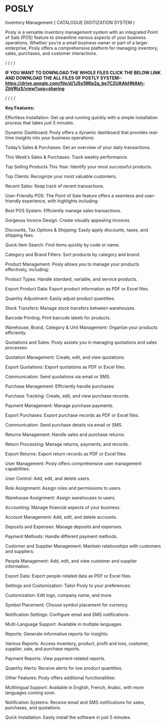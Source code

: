 # POSLY
Inventory Management ( CATALOGUE DIGITIZATION SYSTEM )

Posly is a versatile inventory management system with an integrated Point of Sale (POS) feature to streamline various aspects of your business operations. Whether you’re a small business owner or part of a larger enterprise, Posly offers a comprehensive platform for managing inventory, sales, purchases, and customer interactions.

/
/
/
/

**IF YOU WANT TO DOWNLOAD THE WHOLE FILES CLICK THE BELOW LINK AND DOWNLOAD THE ALL FILES OF POSTLY SYSTEM:-**
**https://drive.google.com/file/d/1JSy5MIa2q_be7C2UAAbHNAkh-ZbVRjzS/view?usp=sharing**

/
/
/
/

**Key Features:**

Effortless Installation: Get up and running quickly with a simple installation process that takes just 5 minutes.

Dynamic Dashboard: Posly offers a dynamic dashboard that provides real-time insights into your business operations:

Today’s Sales & Purchases: Get an overview of your daily transactions.

This Week’s Sales & Purchases: Track weekly performance.

Top Selling Products This Year: Identify your most successful products.

Top Clients: Recognize your most valuable customers.

Recent Sales: Keep track of recent transactions.

User-Friendly POS: The Point of Sale feature offers a seamless and user-friendly experience, with highlights including:

Best POS System: Efficiently manage sales transactions.

Gorgeous Invoice Design: Create visually appealing invoices.

Discounts, Tax Options & Shipping: Easily apply discounts, taxes, and shipping fees.

Quick Item Search: Find items quickly by code or name.

Category and Brand Filters: Sort products by category and brand.

Product Management: Posly allows you to manage your products effectively, including:

Product Types: Handle standard, variable, and service products.

Export Product Data: Export product information as PDF or Excel files.

Quantity Adjustment: Easily adjust product quantities.

Stock Transfers: Manage stock transfers between warehouses.

Barcode Printing: Print barcode labels for products.

Warehouse, Brand, Category & Unit Management: Organize your products efficiently.

Quotations and Sales: Posly assists you in managing quotations and sales processes:

Quotation Management: Create, edit, and view quotations.

Export Quotations: Export quotations as PDF or Excel files.

Communication: Send quotations via email or SMS.

Purchase Management: Efficiently handle purchases:

Purchase Tracking: Create, edit, and view purchase records.

Payment Management: Manage purchase payments.

Export Purchases: Export purchase records as PDF or Excel files.

Communication: Send purchase details via email or SMS.

Returns Management: Handle sales and purchase returns:

Return Processing: Manage returns, payments, and records.

Export Returns: Export return records as PDF or Excel files.

User Management: Posly offers comprehensive user management capabilities:

User Control: Add, edit, and delete users.

Role Assignment: Assign roles and permissions to users.

Warehouse Assignment: Assign warehouses to users.

Accounting: Manage financial aspects of your business:

Account Management: Add, edit, and delete accounts.

Deposits and Expenses: Manage deposits and expenses.

Payment Methods: Handle different payment methods.

Customer and Supplier Management: Maintain relationships with customers and suppliers:

People Management: Add, edit, and view customer and supplier information.

Export Data: Export people-related data as PDF or Excel files.

Settings and Customization: Tailor Posly to your preferences:

Customization: Edit logo, company name, and more.

Symbol Placement: Choose symbol placement for currency.

Notification Settings: Configure email and SMS notifications.

Multi-Language Support: Available in multiple languages.

Reports: Generate informative reports for insights:

Various Reports: Access inventory, product, profit and loss, customer, supplier, sale, and purchase reports.

Payment Reports: View payment-related reports.

Quantity Alerts: Receive alerts for low product quantities.

Other Features: Posly offers additional functionalities:

Multilingual Support: Available in English, French, Arabic, with more languages coming soon.

Notification Systems: Receive email and SMS notifications for sales, purchases, and quotations.

Quick Installation: Easily install the software in just 5 minutes.



